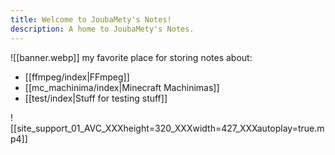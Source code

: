 ```yaml
---
title: Welcome to JoubaMety's Notes!
description: A home to JoubaMety's Notes.
---
```

![[banner.webp]]
my favorite place for storing notes about:
* [[ffmpeg/index|FFmpeg]]
* [[mc_machinima/index|Minecraft Machinimas]]
* [[test/index|Stuff for testing stuff]]

![[site_support_01_AVC_XXXheight=320_XXXwidth=427_XXXautoplay=true.mp4]]


  

